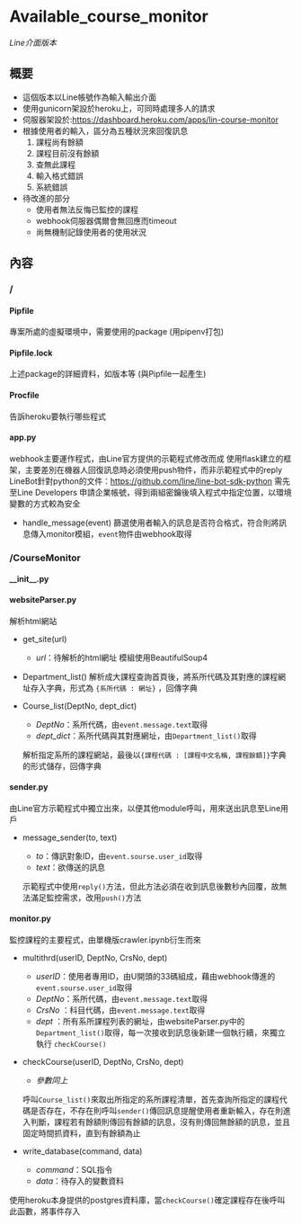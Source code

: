 # Available_course_monitor
*Line介面版本*

## 概要
+ 這個版本以Line帳號作為輸入輸出介面
+ 使用gunicorn架設於heroku上，可同時處理多人的請求
+ 伺服器架設於:https://dashboard.heroku.com/apps/lin-course-monitor
+ 根據使用者的輸入，區分為五種狀況來回復訊息
  1. 課程尚有餘額
  1. 課程目前沒有餘額
  1. 查無此課程
  1. 輸入格式錯誤
  1. 系統錯誤
+ 待改進的部分
  - 使用者無法反悔已監控的課程
  - webhook伺服器偶爾會無回應而timeout
  - 尚無機制記錄使用者的使用狀況
  
## 內容
### /
#### Pipfile
專案所處的虛擬環境中，需要使用的package (用pipenv打包)

#### Pipfile.lock
上述package的詳細資料，如版本等 (與Pipfile一起產生)

#### Procfile
告訴heroku要執行哪些程式

#### app.py
webhook主要運作程式，由Line官方提供的示範程式修改而成
使用flask建立的框架，主要差別在機器人回復訊息時必須使用push物件，而非示範程式中的reply
LineBot針對python的文件：https://github.com/line/line-bot-sdk-python
需先至Line Developers 申請企業帳號，得到兩組密鑰後填入程式中指定位置，以環境變數的方式較為安全
+ handle_message(event)
  篩選使用者輸入的訊息是否符合格式，符合則將訊息傳入monitor模組，`event`物件由webhook取得
  
### /CourseMonitor
#### \_\_init\_\_.py
#### websiteParser.py
解析html網站
+ get_site(url)
  - *url*：待解析的html網址
  模組使用BeautifulSoup4
+ Department_list()
  解析成大課程查詢首頁後，將系所代碼及其對應的課程網址存入字典，形式為 `{系所代碼 : 網址}` ，回傳字典
+ Course_list(DeptNo, dept_dict)
  - *DeptNo*：系所代碼，由`event.message.text`取得
  - *dept_dict*：系所代碼與其對應網址，由`Department_list()`取得
  
  解析指定系所的課程網站，最後以`{課程代碼 : [課程中文名稱, 課程餘額]}`字典的形式儲存，回傳字典
#### sender.py
由Line官方示範程式中獨立出來，以便其他module呼叫，用來送出訊息至Line用戶
+ message_sender(to, text)
  - *to*：傳訊對象ID，由`event.sourse.user_id`取得
  - *text*：欲傳送的訊息
  
  示範程式中使用`reply()`方法，但此方法必須在收到訊息後數秒內回覆，故無法滿足監控需求，改用`push()`方法
#### monitor.py
監控課程的主要程式，由單機版crawler.ipynb衍生而來
+ multithrd(userID, DeptNo, CrsNo, dept)
  - *userID*：使用者專用ID，由U開頭的33碼組成，藉由webhook傳進的`event.sourse.user_id`取得
  - *DeptNo*：系所代碼，由`event.message.text`取得
  - *CrsNo* ：科目代碼，由`event.message.text`取得
  - *dept*  ：所有系所課程列表的網址，由websiteParser.py中的`Department_list()`取得，每一次接收到訊息後新建一個執行續，來獨立執行    `checkCourse()`
+ checkCourse(userID, DeptNo, CrsNo, dept)
  - *參數同上*
  
  呼叫`Course_list()`來取出所指定的系所課程清單，首先查詢所指定的課程代碼是否存在，不存在則呼叫`sender()`傳回訊息提醒使用者重新輸入，存在則進入判斷，課程若有餘額則傳回有餘額的訊息，沒有則傳回無餘額的訊息，並且固定時間抓資料，直到有餘額為止
  
+ write_database(command, data)
  - *command*：SQL指令
  - *data*：待存入的變數資料
  
使用heroku本身提供的postgres資料庫，當`checkCourse()`確定課程存在後呼叫此函數，將事件存入
